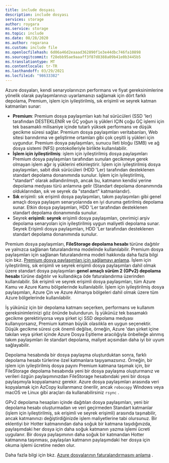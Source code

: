 ```yaml
---
title: include dosyası
description: include dosyası
services: storage
author: roygara
ms.service: storage
ms.topic: include
ms.date: 08/28/2020
ms.author: rogarana
ms.custom: include file
ms.openlocfilehash: 6d06a46d2eaaad362890f1e3e44dbc746fa10898
ms.sourcegitcommit: f28ebb95ae9aaaff3f87d8388a09b41e0b3445b5
ms.translationtype: MT
ms.contentlocale: tr-TR
ms.lasthandoff: 03/29/2021
ms.locfileid: "98633382"
---
```

Azure dosyaları, kendi senaryolarınızın performans ve fiyat gereksinimlerine yönelik olarak paylaşımlarınızı uyarlamanızı sağlamak için dört farklı depolama, Premium, işlem için iyileştirilmiş, sık erişimli ve seyrek katman katmanları sunar:

- **Premium**: Premium dosya paylaşımları katı hal sürücüleri (SSD 'ler) tarafından DESTEKLENIR ve GÇ yoğun iş yükleri IÇIN çoğu GÇ işlemi için tek basamaklı milisaniye içinde tutarlı yüksek performans ve düşük gecikme süresi sağlar. Premium dosya paylaşımları veritabanları, Web sitesi barındırma ve geliştirme ortamları gibi çok çeşitli iş yükleri için uygundur. Premium dosya paylaşımları, sunucu Ileti bloğu (SMB) ve ağ dosya sistemi (NFS) protokolleriyle birlikte kullanılabilir.
- **İşlem için iyileştirilmiş**: işlem için iyileştirilmiş dosya paylaşımları Premium dosya paylaşımları tarafından sunulan gecikmeye gerek olmayan işlem ağır iş yüklerini etkinleştirir. İşlem için iyileştirilmiş dosya paylaşımları, sabit disk sürücüleri (HDD 'Ler) tarafından desteklenen standart depolama donanımında sunulur. İşlem için iyileştirilmiş, "standart" olarak adlandırılmıştı, ancak bu, katmanın kendisi yerine depolama medyası türü anlamına gelir (Standart depolama donanımında olduklarından, sık ve seyrek da "standart" katmanlarıdır).
- **Sık** erişimli: sık erişimli dosya paylaşımları, takım paylaşımları gibi genel amaçlı dosya paylaşım senaryolarında en iyi duruma getirilmiş depolama sunar. Etkin dosya paylaşımları, HDD 'Ler tarafından desteklenen standart depolama donanımında sunulur.
- Seyrek **erişimli: seyrek** erişimli dosya paylaşımları, çevrimiçi arşiv depolama senaryoları için iyileştirilmiş uygun maliyetli depolama sunar. Seyrek Erişimli dosya paylaşımları, HDD 'Ler tarafından desteklenen standart depolama donanımında sunulur.

Premium dosya paylaşımları, **FileStorage depolama hesabı** türüne dağıtılır ve yalnızca sağlanan faturalandırma modelinde kullanılabilir. Premium dosya paylaşımları için sağlanan faturalandırma modeli hakkında daha fazla bilgi için bkz. [Premium dosya paylaşımları için sağlamayı anlama](../articles/storage/files/understanding-billing.md#provisioned-model). İşlem için iyileştirilmiş, sık erişimli ve seyrek erişimli dosya paylaşımları dahil olmak üzere standart dosya paylaşımları **genel amaçlı sürüm 2 (GPv2) depolama hesabı** türüne dağıtılır ve kullandıkça öde faturalandırma üzerinden kullanılabilir. Sık erişimli ve seyrek erişimli dosya paylaşımları, tüm Azure Kamu ve Azure Kamu bölgelerinde kullanılabilir. İşlem için iyileştirilmiş dosya paylaşımları, Azure Çin ve Azure Almanya bölgeleri dahil olmak üzere tüm Azure bölgelerinde kullanılabilir.

İş yükünüz için bir depolama katmanı seçerken, performans ve kullanım gereksinimlerinizi göz önünde bulundurun. İş yükünüz tek basamaklı gecikme gerektiriyorsa veya şirket içi SSD depolama medyası kullanıyorsanız, Premium katman büyük olasılıkla en uygun seçenektir. Düşük gecikme süresi çok önemli değilse, örneğin, Azure 'dan şirket içine takılan veya şirket içinde Azure Dosya Eşitleme aracılığıyla önbelleğe alınmış takım paylaşımları ile standart depolama, maliyet açısından daha iyi bir uyum sağlayabilir.

Depolama hesabında bir dosya paylaşma oluşturduktan sonra, farklı depolama hesabı türlerine özel katmanlara taşıyamazsınız. Örneğin, bir işlem için iyileştirilmiş dosya payını Premium katmana taşımak için, bir FileStorage depolama hesabında yeni bir dosya paylaşma oluşturmanız ve verileri özgün paylaşımınızdan FileStorage hesabındaki yeni bir dosya paylaşımıyla kopyalamanız gerekir. Azure dosya paylaşımları arasında veri kopyalamak için AzCopy kullanmanız önerilir, ancak `robocopy` Windows veya macOS ve Linux gibi araçları da kullanabilirsiniz `rsync` . 

GPv2 depolama hesapları içinde dağıtılan dosya paylaşımları, yeni bir depolama hesabı oluşturmadan ve veri geçirmeden Standart katmanlar (işlem için iyileştirilmiş, sık erişimli ve seyrek erişimli) arasında taşınabilir, ancak katmanınızı değiştirdiğinizde işlem maliyetlerine tabi olursunuz. Bir eklentiyi bir Hotter katmanından daha soğuk bir katmana taşıdığınızda, paylaşımdaki her dosya için daha soğuk katmanın yazma işlemi ücreti uygulanır. Bir dosya paylaşımının daha soğuk bir katmandan Hotter katmanına taşınması, paylaşılan katmanın paylaşımdaki her dosya için okuma işlemi ücretine neden olur.

Daha fazla bilgi için bkz. [Azure dosyalarının faturalandırmasını anlama](../articles/storage/files/understanding-billing.md) .